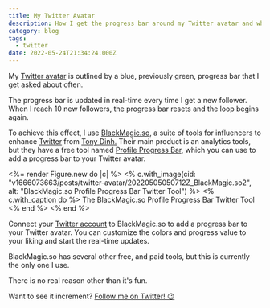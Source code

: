 ```yaml
---
title: My Twitter Avatar
description: How I get the progress bar around my Twitter avatar and what it means.
category: blog
tags:
  - twitter
date: 2022-05-24T21:34:24.000Z
---
```


My [Twitter avatar](https://twitter.com/andrewmcodes) is outlined by a blue, previously green, progress bar that I get asked about often.

The progress bar is updated in real-time every time I get a new follower. When I reach 10 new followers, the progress bar resets and the loop begins again.

To achieve this effect, I use [BlackMagic.so](https://blackmagic.so/), a suite of tools for influencers to enhance [Twitter](https://twitter.com/andrewmcodes) from [Tony Dinh.](https://twitter.com/tdinh_me) Their main product is an analytics tools, but they have a free tool named [Profile Progress Bar](https://blackmagic.so/profile-progress-bar), which you can use to add a progress bar to your Twitter avatar.

<%= render Figure.new do |c| %>
<% c.with_image(cid: "v1666073663/posts/twitter-avatar/20220505050712Z_BlackMagic.so2", alt: "BlackMagic.so Profile Progress Bar Twitter Tool") %>
<% c.with_caption do %>
The BlackMagic.so Profile Progress Bar Twitter Tool
<% end %>
<% end %>

Connect your [Twitter account](https://twitter.com/andrewmcodes) to BlackMagic.so to add a progress bar to your Twitter avatar. You can customize the colors and progress value to your liking and start the real-time updates.

BlackMagic.so has several other free, and paid tools, but this is currently the only one I use.

There is no real reason other than it's fun.

Want to see it increment? [Follow me on Twitter! 😉](https://twitter.com/andrewmcodes)
